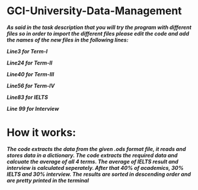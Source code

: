 # GCI-University-Data-Management
___As said in the task description that you will try the program with different files so in order to import the different 
files please edit the code and add the names of the new files in the following lines:___

___Line3 for Term-I___

___Line24 for Term-II___

___Line40 for Term-III___

___Line56 for Term-IV___

___Line83 for IELTS___

___Line 99 for Interview___

# How it works:

___The code extracts the data from the given .ods format file, it reads and stores data in a dictionary. The code extracts the 
required data and calcuate the average of all 4 terms. The average of IELTS result and interview is calculated seperately. After 
that 40% of academics, 30% IELTS and 30% interview. The results are sorted in descending order and are pretty printed in the terminal___

